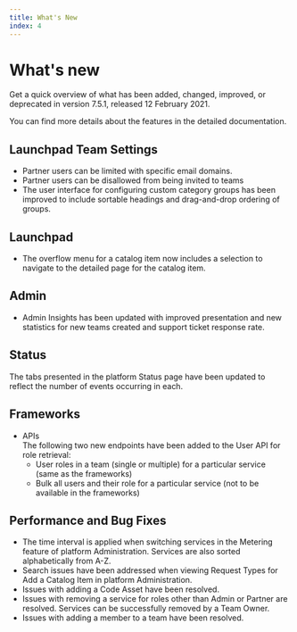 ```yaml
---
title: What's New
index: 4
---
```


# What's new

Get a quick overview of what has been added, changed, improved, or deprecated in version 7.5.1, released 12 February 2021.

You can find more details about the features in the detailed documentation.

## Launchpad Team Settings

- Partner users can be limited with specific email domains.
- Partner users can be disallowed from being invited to teams
- The user interface for configuring custom category groups has been improved to include sortable headings and drag-and-drop ordering of groups.

## Launchpad
- The overflow menu for a catalog item now includes a selection to navigate to the detailed page for the catalog item.

## Admin

- Admin Insights has been updated with improved presentation and new statistics for new teams created and support ticket response rate.

## Status

The tabs presented in the platform Status page have been updated to reflect the number of events occurring in each.

## Frameworks

- APIs  
    The following two new endpoints have been added to the User API for role retrieval:
    - User roles in a team (single or multiple) for a particular service (same as the frameworks)
    - Bulk all users and their role for a particular service (not to be available in the frameworks)

## Performance and Bug Fixes

- The time interval is applied when switching services in the Metering feature of platform Administration. Services are also sorted alphabetically from A-Z.
- Search issues have been addressed when viewing Request Types for Add a Catalog Item in platform Administration.
- Issues with adding a Code Asset have been resolved.
- Issues with removing a service for roles other than Admin or Partner are resolved. Services can be successfully removed by a Team Owner.
- Issues with adding a member to a team have been resolved.
